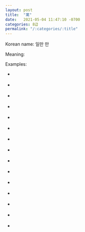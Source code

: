 ```yaml
---
layout: post
title:  "萬"
date:   2021-05-04 11:47:10 -0700
categories: 8급
permalink: "/:categories/:title"
---
```


Korean name: 일만 만

Meaning: 

Examples:
*  <br><br>
*  <br><br>
*  <br><br>
*  <br><br>
*  <br><br>
*  <br><br>
*  <br><br>
*  <br><br>
*  <br><br>
*  <br><br>
*  <br><br>
*  <br><br>
*  <br><br>
*  <br><br>
*  <br><br>